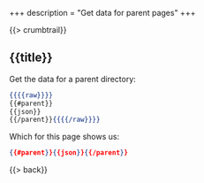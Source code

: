 +++
description = "Get data for parent pages"
+++

{{> crumbtrail}}

## {{title}}

Get the data for a parent directory:

```handlebars
{{{{raw}}}}
{{#parent}}
{{json}}
{{/parent}}{{{{/raw}}}}
```

Which for this page shows us:

```json
{{#parent}}{{json}}{{/parent}}
```

{{> back}}
